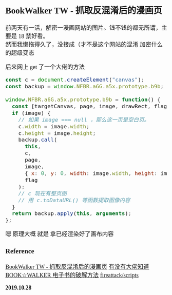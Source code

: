 <font size=4 face='楷体'>

## BookWalker TW - 抓取反混淆后的漫画页

前两天有一活，解密一漫画网站的图片。钱不钱的都无所谓，主要是 18 禁好看。  
然而我懒拖得久了，没接成（才不是这个网站的混淆 加密什么的超级变态

后来网上 get 了一个大佬的方法

```js
const c = document.createElement("canvas");
const backup = window.NFBR.a6G.a5x.prototype.b9b;

window.NFBR.a6G.a5x.prototype.b9b = function() {
  const [targetCanvas, page, image, drawRect, flag] = arguments;
  if (image) {
    // 如果 image === null ，那么这一页是空白页。
    c.width = image.width;
    c.height = image.height;
    backup.call(
      this,
      c,
      page,
      image,
      { x: 0, y: 0, width: image.width, height: image.height },
      flag
    );
    // c 现在有整页图
    // 用 c.toDataURL() 等函数提取图像内容
  }
  return backup.apply(this, arguments);
};
```

嗯 原理大概 就是 拿已经渲染好了画布内容

### Reference

[BookWalker TW - 抓取反混淆后的漫画页](https://jixun.moe/intercept-bookwalker-tw-image)
[有没有大佬知道 BOOK☆WALKER 电子书的破解方法](http://bangumi.tv/group/topic/350167)
[fireattack/scripts](https://github.com/fireattack/scripts/blob/master/bookwalker.js)

**2019.10.28**
